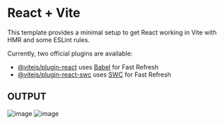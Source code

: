 # React + Vite

This template provides a minimal setup to get React working in Vite with HMR and some ESLint rules.

Currently, two official plugins are available:

- [@vitejs/plugin-react](https://github.com/vitejs/vite-plugin-react/blob/main/packages/plugin-react/README.md) uses [Babel](https://babeljs.io/) for Fast Refresh
- [@vitejs/plugin-react-swc](https://github.com/vitejs/vite-plugin-react-swc) uses [SWC](https://swc.rs/) for Fast Refresh


## OUTPUT
![image](https://github.com/user-attachments/assets/0a466a08-2991-40b6-a2dc-930d764a8c58)
![image](https://github.com/user-attachments/assets/ca4df5cd-d698-4ab4-821e-3ef6c9c716b5)

